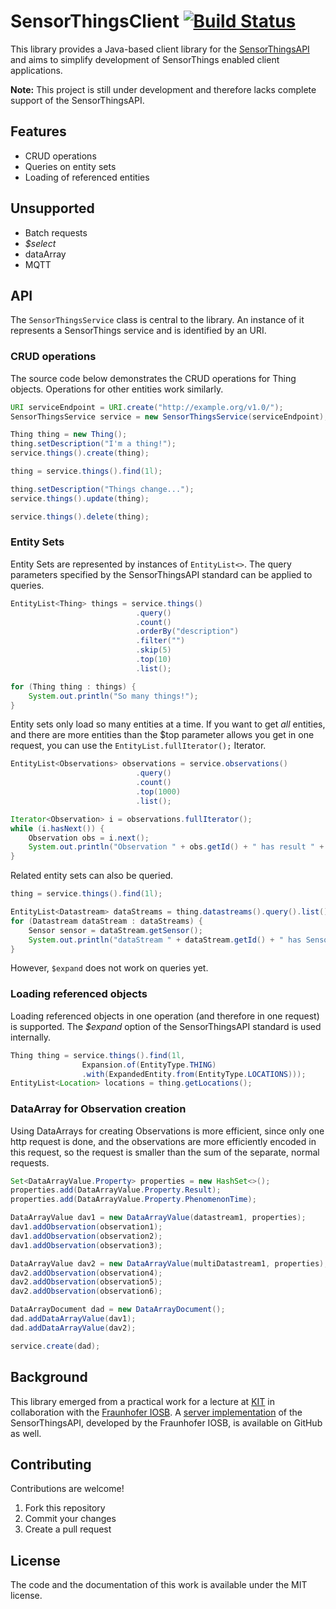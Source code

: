 SensorThingsClient [![Build Status](https://travis-ci.org/FraunhoferIOSB/SensorThingsClient.svg?branch=master)](https://travis-ci.org/FraunhoferIOSB/SensorThingsClient)
==================

This library provides a Java-based client library for the [SensorThingsAPI](https://github.com/opengeospatial/sensorthings) and aims to simplify development of SensorThings enabled client applications.

**Note:** This project is still under development and therefore lacks complete support of the SensorThingsAPI.

## Features

* CRUD operations
* Queries on entity sets
* Loading of referenced entities

## Unsupported

* Batch requests
* *$select*
* dataArray
* MQTT

## API

The `SensorThingsService` class is central to the library. An instance of it represents a SensorThings service and is identified by an URI.

### CRUD operations

The source code below demonstrates the CRUD operations for Thing objects. Operations for other entities work similarly.

```java
URI serviceEndpoint = URI.create("http://example.org/v1.0/");
SensorThingsService service = new SensorThingsService(serviceEndpoint);
```

```java
Thing thing = new Thing();
thing.setDescription("I'm a thing!");
service.things().create(thing);

thing = service.things().find(1l);

thing.setDescription("Things change...");
service.things().update(thing);

service.things().delete(thing);
```

### Entity Sets

Entity Sets are represented by instances of `EntityList<>`. The query parameters specified by the SensorThingsAPI standard can be applied to queries.

```java
EntityList<Thing> things = service.things()
							.query()
							.count()
							.orderBy("description")
							.filter("")
							.skip(5)
							.top(10)
							.list();

for (Thing thing : things) {
	System.out.println("So many things!");
}
```


Entity sets only load so many entities at a time. If you want to get *all* entities,
and there are more entities than the $top parameter allows you get in one request, you can
use the `EntityList.fullIterator();` Iterator.

```java
EntityList<Observations> observations = service.observations()
							.query()
							.count()
							.top(1000)
							.list();

Iterator<Observation> i = observations.fullIterator();
while (i.hasNext()) {
    Observation obs = i.next();
	System.out.println("Observation " + obs.getId() + " has result " + obs.getResult());
}
```


Related entity sets can also be queried.
```java
thing = service.things().find(1l);

EntityList<Datastream> dataStreams = thing.datastreams().query().list();
for (Datastream dataStream : dataStreams) {
	Sensor sensor = dataStream.getSensor();
    System.out.println("dataStream " + dataStream.getId() + " has Sensor " + sensor.getId());
}

```

However, `$expand` does not work on queries yet.

### Loading referenced objects

Loading referenced objects in one operation (and therefore in one request) is supported. The *$expand* option of the SensorThingsAPI standard is used internally.

```java
Thing thing = service.things().find(1l,
				Expansion.of(EntityType.THING)
				.with(ExpandedEntity.from(EntityType.LOCATIONS)));
EntityList<Location> locations = thing.getLocations();
```

### DataArray for Observation creation

Using DataArrays for creating Observations is more efficient, since only one http request
 is done, and the observations are more efficiently encoded in this request, so the request
 is smaller than the sum of the separate, normal requests.

```java
Set<DataArrayValue.Property> properties = new HashSet<>();
properties.add(DataArrayValue.Property.Result);
properties.add(DataArrayValue.Property.PhenomenonTime);

DataArrayValue dav1 = new DataArrayValue(datastream1, properties);
dav1.addObservation(observation1);
dav1.addObservation(observation2);
dav1.addObservation(observation3);

DataArrayValue dav2 = new DataArrayValue(multiDatastream1, properties);
dav2.addObservation(observation4);
dav2.addObservation(observation5);
dav2.addObservation(observation6);

DataArrayDocument dad = new DataArrayDocument();
dad.addDataArrayValue(dav1);
dad.addDataArrayValue(dav2);

service.create(dad);

```

## Background

This library emerged from a practical work for a lecture at [KIT](http://www.kit.edu) in collaboration with the [Fraunhofer IOSB](http://iosb.fraunhofer.de). A [server implementation](https://github.com/FraunhoferIOSB/SensorThingsServer) of the SensorThingsAPI, developed by the Fraunhofer IOSB, is available on GitHub as well.

## Contributing

Contributions are welcome!

1. Fork this repository
2. Commit your changes
3. Create a pull request

## License

The code and the documentation of this work is available under the MIT license.
